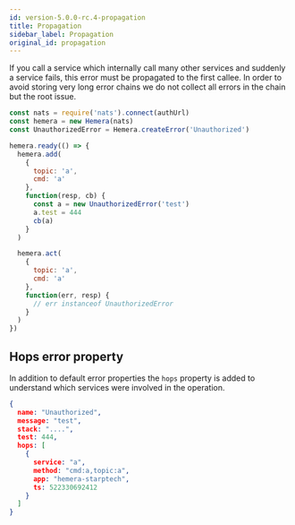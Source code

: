 ```yaml
---
id: version-5.0.0-rc.4-propagation
title: Propagation
sidebar_label: Propagation
original_id: propagation
---
```


If you call a service which internally call many other services and suddenly a service fails, this error must be propagated to the first callee. In order to avoid storing very long error chains we do not collect all errors in the chain but the root issue.

```js
const nats = require('nats').connect(authUrl)
const hemera = new Hemera(nats)
const UnauthorizedError = Hemera.createError('Unauthorized')

hemera.ready(() => {
  hemera.add(
    {
      topic: 'a',
      cmd: 'a'
    },
    function(resp, cb) {
      const a = new UnauthorizedError('test')
      a.test = 444
      cb(a)
    }
  )

  hemera.act(
    {
      topic: 'a',
      cmd: 'a'
    },
    function(err, resp) {
      // err instanceof UnauthorizedError
    }
  )
})
```

## Hops error property

In addition to default error properties the `hops` property is added to understand which services were involved in the operation.

```json
{
  name: "Unauthorized",
  message: "test",
  stack: "....",
  test: 444,
  hops: [
    {
      service: "a",
      method: "cmd:a,topic:a",
      app: "hemera-starptech",
      ts: 522330692412
    }
  ]
}
```
